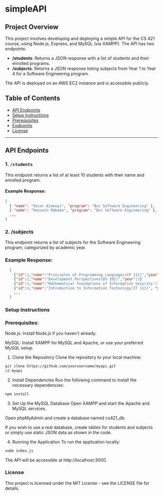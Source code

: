 # simpleAPI

## Project Overview
This project involves developing and deploying a simple API for the CS 421 course, using Node.js, Express, and MySQL (via XAMPP). The API has two endpoints:

- **/students**: Returns a JSON response with a list of students and their enrolled programs.
- **/subjects**: Returns a JSON response listing subjects from Year 1 to Year 4 for a Software Engineering program.

The API is deployed on an AWS EC2 instance and is accessible publicly.

## Table of Contents
- [API Endpoints](#api-endpoints)
- [Setup Instructions](#setup-instructions)
- [Prerequisites](#prerequisties)
- [Endpoints](#endpoints)
- [License](#license)

---

## API Endpoints

### 1. `/students`
This endpoint returns a list of at least 10 students with their name and enrolled program.
#### Example Response:
```json
[
  { "name": "Oscar Kimenyi", "program": "Bsc Software Engineering" },
  { "name": "Hussein Makame", "program": "Bsc Software Engineering" },
  ...
]
```

### 2. /subjects
This endpoint returns a list of subjects for the Software Engineering program, categorized by academic year.
### Example Response:
```json
  [
    {"id":1,"name":"Principles of Programming Languages(CP 111)","year":1},
    {"id":2,"name":"Development Perspectives(DS 102)","year":1}
    {"id":3,"name":"Mathematical Foundations of Information Security-(IA 112)","year":1},
    {"id":4,"name":"Introduction to Information Technology(IT 111)", "year":1},
    ...
  ]
```
### Setup Instructions
### Prerequisites:
Node.js: Install Node.js if you haven't already.

MySQL: Install XAMPP for MySQL and Apache, or use your preferred MySQL setup.

1. Clone the Repository
Clone the repository to your local machine:
```bash
git clone https://github.com/yourusername/myapi.git
cd myapi
```
2. Install Dependencies
Run the following command to install the necessary dependencies:
```bash
npm install
```
3. Set Up the MySQL Database
Open XAMPP and start the Apache and MySQL services.

Open phpMyAdmin and create a database named cs421_db.

If you wish to use a real database, create tables for students and subjects or simply use static JSON data as shown in the code.

4. Running the Application
To run the application locally:
```bash
node index.js
```
The API will be accessible at http://localhost:3000.

### License
This project is licensed under the MIT License - see the LICENSE file for details.   
